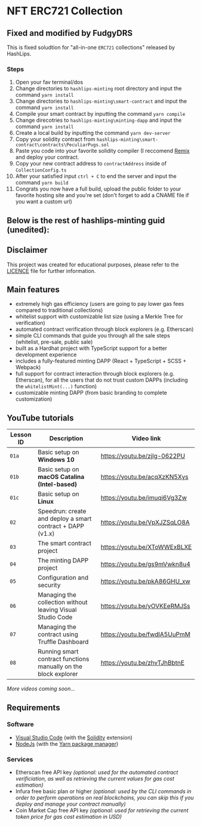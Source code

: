 # NFT ERC721 Collection
## Fixed and modified by FudgyDRS

This is fixed soludtion for "all-in-one `ERC721` collections" released by HashLips.

### Steps
1. Open your fav terminal/dos
2. Change directories to `hashlips-minting` root directory and input the command `yarn install`
3. Change directories to `hashlips-minting\smart-contract` and input the command `yarn install`
4. Compile your smart contract by inputting the command `yarn compile`
5. Change direcotries to `hashlips-minting\minting-dapp` and input the command `yarn install`
6. Create a local build by inputting the command `yarn dev-server`
7. Copy your solidity contract from `hashlips-minting\smart-contract\contracts\PeculiarPugs.sol`
8. Paste you code into your favorite solidity compiler (I reccomend [Remix](https://remix.ethereum.org) and deploy your contract.
9. Copy your new contract address to `contractAddress` inside of `CollectionConfig.ts`
10. After your satisfied input `ctrl + C` to end the server and input the command `yarn build`
11. Congrats you now have a full build, upload the public folder to your favorite hosting site and you're set (don't forget to add a CNAME file if you want a custom url)

## Below is the rest of hashlips-minting guid (unedited):

## Disclaimer
This project was created for educational purposes, please refer to the [LICENCE](LICENSE) file for further information.

## Main features
- extremely high gas efficiency (users are going to pay lower gas fees compared to traditional collections)
- whitelist support with customizable list size (using a Merkle Tree for verification)
- automated contract verification through block explorers (e.g. Etherscan)
- simple CLI commands that guide you through all the sale steps (whitelist, pre-sale, public sale)
- built as a Hardhat project with TypeScript support for a better development experience
- includes a fully-featured minting DAPP (React + TypeScript + SCSS + Webpack)
- full support for contract interaction through block explorers (e.g. Etherscan), for all the users that do not trust custom DAPPs (including the `whitelistMint(...)` function)
- customizable minting DAPP (from basic branding to complete customization)

## YouTube tutorials

|Lesson ID|Description|Video link|
|---|---|---|
|`01a`|Basic setup on **Windows 10**|https://youtu.be/zjlg-0622PU|
|`01b`|Basic setup on **macOS Catalina (Intel-based)**|https://youtu.be/acqXzKN5Xys|
|`01c`|Basic setup on **Linux**|https://youtu.be/imuqi6Vg3Zw|
|`02`|Speedrun: create and deploy a smart contract + DAPP (v1.x)|https://youtu.be/VpXJZSqLO8A|
|`03`|The smart contract project|https://youtu.be/XToWWExBLXE|
|`04`|The minting DAPP project|https://youtu.be/gs9mVwkn8u4|
|`05`|Configuration and security|https://youtu.be/pkA86GHU_xw|
|`06`|Managing the collection without leaving Visual Studio Code|https://youtu.be/yOVKEeRMJSs|
|`07`|Managing the contract using Truffle Dashboard|https://youtu.be/fwdIA5UuPmM|
|`08`|Running smart contract functions manually on the block explorer|https://youtu.be/zhvTJhBbtnE|

_More videos coming soon..._

## Requirements

### Software
- [Visual Studio Code](https://code.visualstudio.com/) (with the [Solidity](https://marketplace.visualstudio.com/items?itemName=JuanBlanco.solidity) extension)
- [NodeJs](https://nodejs.org/) (with the [Yarn package manager](https://yarnpkg.com/getting-started/install))

### Services
- Etherscan free API key _(optional: used for the automated contract verificiation, as well as retrieving the current values for gas cost estimation)_
- Infura free basic plan or higher _(optional: used by the CLI commands in order to perform operations on real blockchains, you can skip this if you deploy and manage your contract manually)_
- Coin Market Cap free API key _(optional: used for retrieving the current token price for gas cost estimation in USD)_

